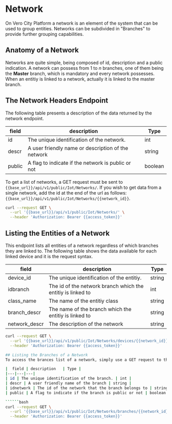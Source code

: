 # Network
On Vero City Platform a network is an element of the system that can be used to group entities. Networks can be subdivided in "Branches" to provide further grouping capabilities.

## Anatomy of a Network
Networks are quite simple, being composed of id, description and a public indication. A network can possess from 1 to *n* branches, one of them being the **Master** branch, which is mandatory and every network possesses. When an entitiy is linked to a network, actually it is linked to the master branch.


## The Network Headers Endpoint
The following table presents a description of the data returned by the network endpoint.

|  field | description   | Type |
|---|---|---|
| id | The unique identification of the network. | int |
| descr | A user friendly name or description of the network | string |
| public | A flag to indicate if the network is public or not | boolean |

To get a list of networks, a GET request must be sent to `{{base_url}}/api/v1/public/Iot/Networks/`. If you wish to get data from a single network, add the id at the end of the url as follows: `{{base_url}}/api/v1/public/Iot/Networks/{{network_id}}`.

```bash
curl --request GET \
  --url '{{base_url}}/api/v1/public/Iot/Networks/' \
  --header 'Authorization: Bearer {{access_token}}'
```

## Listing the Entities of a Network
This endpoint lists all entities of a network regardless of which branches they are linked to. The following table shows the data available for each linked device and it is the request syntax.

|  field | description   | Type |
|---|---|---|
| device_id | The unique identification of the entitiy. | string |
| idbranch | The id of the network branch which the entitiy is linked to | int |
| class_name | The name of the entitiy class | string |
| branch_descr | The name of the branch which the entitiy is linked to | string |
| network_descr | The description of the network | string |

```bash
curl --request GET \
  --url '{{base_url}}/api/v1/public/Iot/Networks/devices/{{network_id}}' \
  --header 'Authorization: Bearer {{access_token}}'

## Listing the Branches of a Network
To access the brances list of a network, simply use a GET request to the following url, informing the network id, `{{base_url}}/api/v1/public/Iot/Networks/branches/{{network_id}}`. The return is an array of objects with the following data:

|  field | description   | Type |
|---|---|---|
| id | The unique identification of the branch. | int |
| descr | A user friendly name of the branch | string |
| idnetwork | The id of the network that the branch belongs to | string |
| public | A flag to indicate if the branch is public or not | boolean |

``````bash
curl --request GET \
  --url '{{base_url}}/api/v1/public/Iot/Networks/branches/{{network_id}}' \
  --header 'Authorization: Bearer {{access_token}}'
```
